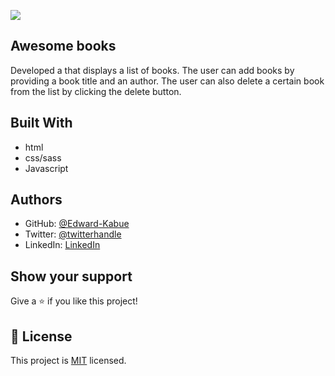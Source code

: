 ![](https://img.shields.io/badge/Microverse-blueviolet)

## Awesome books

Developed a  that displays a list of books. The user can add books by providing a book title and an author. The user can also delete a certain book from the list by clicking the delete button.

## Built With

- html
- css/sass
- Javascript

## Authors

- GitHub: [@Edward-Kabue](https://github.com/Edward-Kabue)
- Twitter: [@twitterhandle](https://twitter.com/twitterhandle)
- LinkedIn: [LinkedIn](https://linkedin.com/in/linkedinhandle)

## Show your support

Give a ⭐️ if you like this project!

## 📝 License

This project is [MIT](./MIT.md) licensed.
